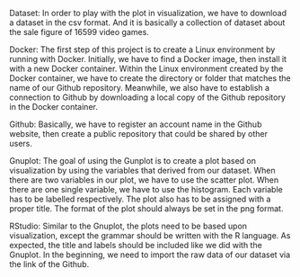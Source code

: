 Dataset:
In order to play with the plot in visualization, we have to download a dataset in the csv format. And it is basically a collection of dataset about the sale figure of 16599 video games. 

Docker:
The first step of this project is to create a Linux environment by running with Docker. Initially, we have to find a Docker image, then install it with a new Docker container. Within the Linux environment created by the Docker container, we have to create the directory or folder that matches the name of our Github repository. Meanwhile, we also have to establish a connection to Github by downloading a local copy of the Github repository in the Docker container.

Github:
Basically, we have to register an account name in the Github website, then create a public repository that could be shared by other users.

Gnuplot:
The goal of using the Gunplot is to create a plot based on visualization by using the variables that derived from our dataset. When there are two variables in our plot, we have to use the scatter plot. When there are one single variable, we have to use the histogram. Each variable has to be labelled respectively. The plot also has to be assigned with a proper title. The format of the plot should always be set in the png format.

RStudio:
Similar to the Gnuplot, the plots need to be based upon visualization, except the grammar should be written with the R language. As expected, the title and labels should be included like we did with the Gnuplot. In the beginning, we need to import the raw data of our dataset via the link of the Github.
